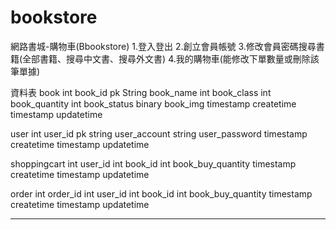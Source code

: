 # bookstore

網路書城-購物車(Bbookstore)
1.登入登出
2.創立會員帳號
3.修改會員密碼搜尋書籍(全部書籍、搜尋中文書、搜尋外文書)
4.我的購物車(能修改下單數量或刪除該筆單據)

資料表
book
int		book_id		pk
String		book_name
int		book_class
int		book_quantity
int		book_status
binary		book_img
timestamp	createtime
timestamp	updatetime

user
int		user_id		pk
string		user_account
string		user_password
timestamp	createtime
timestamp	updatetime

shoppingcart
int		user_id
int		book_id
int		book_buy_quantity
timestamp	createtime
timestamp	updatetime

order
int		order_id
int		user_id
int		book_id
int		book_buy_quantity
timestamp	createtime
timestamp	updatetime

------------------------------------



